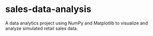 # sales-data-analysis
A data analytics project using NumPy and Matplotlib to visualize and analyze simulated retail sales data.
